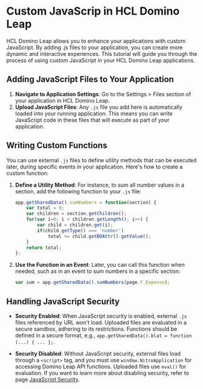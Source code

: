 # Custom JavaScrip in HCL Domino Leap

HCL Domino Leap allows you to enhance your applications with custom JavaScript. By adding .js files to your
application, you can create more dynamic and interactive experiences. This tutorial will guide you through the process
of using custom JavaScript in your HCL Domino Leap applications.

## Adding JavaScript Files to Your Application

1. **Navigate to Application Settings**: Go to the Settings > Files section of your application in HCL Domino Leap.
2. **Upload JavaScript Files**: Any `.js` file you add here is automatically loaded into your running application. This
   means you can write JavaScript code in these files that will execute as part of your application.

## Writing Custom Functions

You can use external `.js` files to define utility methods that can be executed later, during specific events in your
application. Here's how to create a custom function:

1. **Define a Utility Method**: For instance, to sum all number values in a section, add the following function to your
   `.js` file:

   ```javascript
   app.getSharedData().sumNumbers = function(section) {
       var total = 0;
       var children = section.getChildren();
       for(var i=0; i < children.getLength(); i++) {
           var child = children.get(i);
           if(child.getType() === 'number')
               total += child.getBOAttr().getValue();
       }
       return total;
   };
   ```

2. **Use the Function in an Event**: Later, you can call this function when needed, such as in an event to sum numbers
   in a specific section:

   ```javascript
   var sum = app.getSharedData().sumNumbers(page.F_Expense);
   ```

## Handling JavaScript Security

- **Security Enabled**: When JavaScript security is enabled, external `.js` files referenced by URL won't load. Uploaded
  files are evaluated in a secure sandbox, adhering to its restrictions. Functions should be defined in a secure format,
  e.g., `app.getSharedData().blat = function (...) { ... };`.

- **Security Disabled**: Without JavaScript security, external files load through a `<script>` tag, and you must
  use `window.NitroApplication` for accessing Domino Leap API functions. Uploaded files use `eval()` for evaluation. If
  you want to learn more about disabling security, refer to page [JavaScript Security](/low-code-basics/js_in_dleap/security). 
